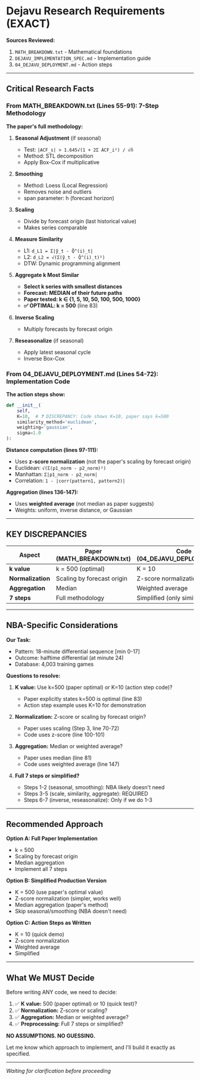 # Dejavu Research Requirements (EXACT)

**Sources Reviewed:**
1. `MATH_BREAKDOWN.txt` - Mathematical foundations
2. `DEJAVU_IMPLEMENTATION_SPEC.md` - Implementation guide
3. `04_DEJAVU_DEPLOYMENT.md` - Action steps

---

## Critical Research Facts

### From MATH_BREAKDOWN.txt (Lines 55-91): 7-Step Methodology

**The paper's full methodology:**

1. **Seasonal Adjustment** (if seasonal)
   - Test: `|ACF_s| > 1.645√(1 + 2Σ ACF_i²) / √n̂`
   - Method: STL decomposition
   - Apply Box-Cox if multiplicative

2. **Smoothing**
   - Method: Loess (Local Regression)
   - Removes noise and outliers
   - span parameter: h (forecast horizon)

3. **Scaling**
   - Divide by forecast origin (last historical value)
   - Makes series comparable

4. **Measure Similarity**
   - L1: `d_L1 = Σ|ỹ_t - Q̃^(i)_t|`
   - L2: `d_L2 = √(Σ(ỹ_t - Q̃^(i)_t)²)`
   - DTW: Dynamic programming alignment

5. **Aggregate k Most Similar**
   - **Select k series with smallest distances**
   - **Forecast: MEDIAN of their future paths**
   - **Paper tested: k ∈ {1, 5, 10, 50, 100, 500, 1000}**
   - **✅ OPTIMAL: k = 500** (line 83)

6. **Inverse Scaling**
   - Multiply forecasts by forecast origin

7. **Reseasonalize** (if seasonal)
   - Apply latest seasonal cycle
   - Inverse Box-Cox

### From 04_DEJAVU_DEPLOYMENT.md (Lines 54-72): Implementation Code

**The action steps show:**

```python
def __init__(
    self,
    K=10,  # ❓ DISCREPANCY: Code shows K=10, paper says k=500
    similarity_method='euclidean',
    weighting='gaussian',
    sigma=1.0
):
```

**Distance computation (lines 97-111):**
- Uses **z-score normalization** (not the paper's scaling by forecast origin)
- Euclidean: `√(Σ(p1_norm - p2_norm)²)`
- Manhattan: `Σ|p1_norm - p2_norm|`
- Correlation: `1 - |corr(pattern1, pattern2)|`

**Aggregation (lines 136-147):**
- Uses **weighted average** (not median as paper suggests)
- Weights: uniform, inverse distance, or Gaussian

---

## KEY DISCREPANCIES

| Aspect | Paper (MATH_BREAKDOWN.txt) | Code (04_DEJAVU_DEPLOYMENT.md) |
|--------|----------------------------|----------------------------------|
| **k value** | k = 500 (optimal) | K = 10 |
| **Normalization** | Scaling by forecast origin | Z-score normalization |
| **Aggregation** | Median | Weighted average |
| **7 steps** | Full methodology | Simplified (only similarity) |

---

## NBA-Specific Considerations

**Our Task:**
- Pattern: 18-minute differential sequence [min 0-17]
- Outcome: halftime differential (at minute 24)
- Database: 4,003 training games

**Questions to resolve:**

1. **K value:** Use k=500 (paper optimal) or K=10 (action step code)?
   - Paper explicitly states k=500 is optimal (line 83)
   - Action step example uses K=10 for demonstration

2. **Normalization:** Z-score or scaling by forecast origin?
   - Paper uses scaling (Step 3, line 70-72)
   - Code uses z-score (line 100-101)

3. **Aggregation:** Median or weighted average?
   - Paper uses median (line 81)
   - Code uses weighted average (line 147)

4. **Full 7 steps or simplified?**
   - Steps 1-2 (seasonal, smoothing): NBA likely doesn't need
   - Steps 3-5 (scale, similarity, aggregate): REQUIRED
   - Steps 6-7 (inverse, reseasonalize): Only if we do 1-3

---

## Recommended Approach

**Option A: Full Paper Implementation**
- k = 500
- Scaling by forecast origin
- Median aggregation
- Implement all 7 steps

**Option B: Simplified Production Version**
- K = 500 (use paper's optimal value)
- Z-score normalization (simpler, works well)
- Median aggregation (paper's method)
- Skip seasonal/smoothing (NBA doesn't need)

**Option C: Action Steps as Written**
- K = 10 (quick demo)
- Z-score normalization
- Weighted average
- Simplified

---

## What We MUST Decide

Before writing ANY code, we need to decide:

1. ✅ **K value:** 500 (paper optimal) or 10 (quick test)?
2. ✅ **Normalization:** Z-score or scaling?
3. ✅ **Aggregation:** Median or weighted average?
4. ✅ **Preprocessing:** Full 7 steps or simplified?

**NO ASSUMPTIONS. NO GUESSING.**

Let me know which approach to implement, and I'll build it exactly as specified.

---

*Waiting for clarification before proceeding*

